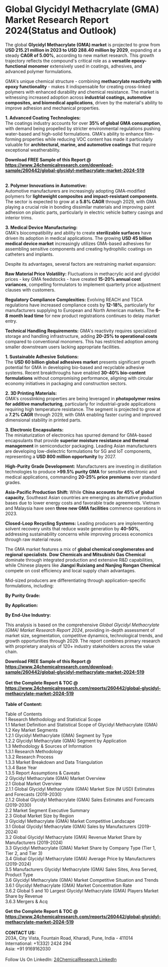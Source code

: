<h1>Global Glycidyl Methacrylate (GMA) Market Research Report 2024(Status and Outlook)</h1><p>The global <strong>Glycidyl Methacrylate (GMA) market</strong> is projected to grow from <strong>USD 215.21 million in 2023 to USD 288.40 million by 2029</strong>, expanding at a steady <strong>CAGR of 5.00%</strong>, according to new market research. This growth trajectory reflects the compound's critical role as a <strong>versatile epoxy-functional monomer</strong> extensively used in coatings, adhesives, and advanced polymer formulations.</p><p>GMA's unique chemical structure - combining <strong>methacrylate reactivity with epoxy functionality</strong> - makes it indispensable for creating cross-linked polymers with enhanced durability and chemical resistance. The market is witnessing increased adoption across <strong>industrial coatings, automotive composites, and biomedical applications</strong>, driven by the material's ability to improve adhesion and mechanical properties.</p><p><strong>1. Advanced Coating Technologies:</strong><br>
The coatings industry accounts for over <strong>35% of global GMA consumption</strong>, with demand being propelled by stricter environmental regulations pushing water-based and high-solid formulations. GMA's ability to enhance film-forming properties while reducing VOC content has made it particularly valuable for <strong>architectural, marine, and automotive coatings</strong> that require exceptional weatherability.</p><div><b>Download FREE Sample of this Report @ 
            <a href="https://www.24chemicalresearch.com/download-sample/260442/global-glycidyl-methacrylate-market-2024-519">
            https://www.24chemicalresearch.com/download-sample/260442/global-glycidyl-methacrylate-market-2024-519</a></b></div><br><p><strong>2. Polymer Innovations in Automotive:</strong><br>
Automotive manufacturers are increasingly adopting GMA-modified polymers for <strong>lightweight composites and impact-resistant components</strong>. The sector is expected to grow at a <strong>5.8% CAGR</strong> through 2029, with GMA playing a crucial role in bonding dissimilar materials and improving paint adhesion on plastic parts, particularly in electric vehicle battery casings and interior trims.</p><p><strong>3. Medical Device Manufacturing:</strong><br>
GMA's biocompatibility and ability to create <strong>sterilizable surfaces</strong> have driven its adoption in medical applications. The growing <strong>USD 45 billion medical device market</strong> increasingly utilizes GMA-based adhesives for assembling sensitive components and creating hydrophilic coatings on catheters and implants.</p><p>Despite its advantages, several factors are restraining market expansion:</p><p><strong>Raw Material Price Volatility:</strong> Fluctuations in methacrylic acid and glycidol prices - key GMA feedstocks - have created <strong>15-20% annual cost variances</strong>, compelling formulators to implement quarterly price adjustment clauses with customers.</p><p><strong>Regulatory Compliance Complexities:</strong> Evolving REACH and TSCA regulations have increased compliance costs by <strong>12-18%</strong>, particularly for manufacturers supplying to European and North American markets. The <strong>6-8 month lead time</strong> for new product registrations continues to delay market entry.</p><p><strong>Technical Handling Requirements:</strong> GMA's reactivity requires specialized storage and handling infrastructure, adding <strong>20-25% to operational costs</strong> compared to conventional monomers. This has restricted adoption among smaller downstream users lacking appropriate facilities.</p><p><strong>1. Sustainable Adhesive Solutions:</strong><br>
The <strong>USD 60 billion global adhesives market</strong> presents significant growth potential for GMA in developing bio-based and recyclable adhesive systems. Recent breakthroughs have enabled <strong>30-40% bio-content formulations</strong> without compromising performance, aligning with circular economy initiatives in packaging and construction sectors.</p><p><strong>2. 3D Printing Materials:</strong><br>
GMA's crosslinking properties are being leveraged in <strong>photopolymer resins for additive manufacturing</strong>, particularly for industrial-grade applications requiring high temperature resistance. The segment is projected to grow at a <strong>7.2% CAGR</strong> through 2029, with GMA enabling faster curing and improved dimensional stability in printed parts.</p><p><strong>3. Electronic Encapsulants:</strong><br>
The miniaturization of electronics has spurred demand for GMA-based encapsulants that provide <strong>superior moisture resistance and thermal management</strong> in semiconductor packaging. Leading Asian manufacturers are developing low-dielectric formulations for 5G and IoT components, representing a <strong>USD 800 million opportunity</strong> by 2027.</p><p><strong>High-Purity Grade Development:</strong> Manufacturers are investing in distillation technologies to produce <strong>&gt;99.5% purity GMA</strong> for sensitive electronic and medical applications, commanding <strong>20-25% price premiums</strong> over standard grades.</p><p><strong>Asia-Pacific Production Shift:</strong> While <strong>China accounts for 45% of global capacity</strong>, Southeast Asian countries are emerging as alternative production bases due to lower energy costs and favorable trade agreements. Vietnam and Malaysia have seen <strong>three new GMA facilities</strong> commence operations in 2023.</p><p><strong>Closed-Loop Recycling Systems:</strong> Leading producers are implementing solvent recovery units that reduce waste generation by <strong>40-50%</strong>, addressing sustainability concerns while improving process economics through raw material reuse.</p><p>The GMA market features a mix of <strong>global chemical conglomerates and regional specialists</strong>. <strong>Dow Chemicals and Mitsubishi Gas Chemical</strong> dominate through integrated production and extensive R&amp;D capabilities, while Chinese players like <strong>Jiangxi Ruixiang and Nanjing Rongan Chemical</strong> compete on cost efficiency and local supply chain advantages.</p><p>Mid-sized producers are differentiating through application-specific formulations, including:</p><p><strong>By Purity Grade:</strong></p><p><strong>By Application:</strong></p><p><strong>By End-Use Industry:</strong></p><p>This analysis is based on the comprehensive <em>Global Glycidyl Methacrylate (GMA) Market Research Report 2024</em>, providing in-depth assessment of market size, segmentation, competitive dynamics, technological trends, and growth opportunities through 2029. The report combines primary research with proprietary analysis of 120+ industry stakeholders across the value chain.</p><div><b>Download FREE Sample of this Report @ 
            <a href="https://www.24chemicalresearch.com/download-sample/260442/global-glycidyl-methacrylate-market-2024-519">
            https://www.24chemicalresearch.com/download-sample/260442/global-glycidyl-methacrylate-market-2024-519</a></b></div><br><div><b>Get the Complete Report & TOC @ 
            <a href="https://www.24chemicalresearch.com/reports/260442/global-glycidyl-methacrylate-market-2024-519">
            https://www.24chemicalresearch.com/reports/260442/global-glycidyl-methacrylate-market-2024-519</a></b></div><br>
            <b>Table of Content:</b><p>Table of Contents<br />
1 Research Methodology and Statistical Scope<br />
1.1 Market Definition and Statistical Scope of Glycidyl Methacrylate (GMA)<br />
1.2 Key Market Segments<br />
1.2.1 Glycidyl Methacrylate (GMA) Segment by Type<br />
1.2.2 Glycidyl Methacrylate (GMA) Segment by Application<br />
1.3 Methodology & Sources of Information<br />
1.3.1 Research Methodology<br />
1.3.2 Research Process<br />
1.3.3 Market Breakdown and Data Triangulation<br />
1.3.4 Base Year<br />
1.3.5 Report Assumptions & Caveats<br />
2 Glycidyl Methacrylate (GMA) Market Overview<br />
2.1 Global Market Overview<br />
2.1.1 Global Glycidyl Methacrylate (GMA) Market Size (M USD) Estimates and Forecasts (2019-2030)<br />
2.1.2 Global Glycidyl Methacrylate (GMA) Sales Estimates and Forecasts (2019-2030)<br />
2.2 Market Segment Executive Summary<br />
2.3 Global Market Size by Region<br />
3 Glycidyl Methacrylate (GMA) Market Competitive Landscape<br />
3.1 Global Glycidyl Methacrylate (GMA) Sales by Manufacturers (2019-2024)<br />
3.2 Global Glycidyl Methacrylate (GMA) Revenue Market Share by Manufacturers (2019-2024)<br />
3.3 Glycidyl Methacrylate (GMA) Market Share by Company Type (Tier 1, Tier 2, and Tier 3)<br />
3.4 Global Glycidyl Methacrylate (GMA) Average Price by Manufacturers (2019-2024)<br />
3.5 Manufacturers Glycidyl Methacrylate (GMA) Sales Sites, Area Served, Product Type<br />
3.6 Glycidyl Methacrylate (GMA) Market Competitive Situation and Trends<br />
3.6.1 Glycidyl Methacrylate (GMA) Market Concentration Rate<br />
3.6.2 Global 5 and 10 Largest Glycidyl Methacrylate (GMA) Players Market Share by Revenue<br />
3.6.3 Mergers & Acq</p><div><b>Get the Complete Report & TOC @ 
            <a href="https://www.24chemicalresearch.com/reports/260442/global-glycidyl-methacrylate-market-2024-519">
            https://www.24chemicalresearch.com/reports/260442/global-glycidyl-methacrylate-market-2024-519</a></b></div><br><b>CONTACT US:</b><br>
            203A, City Vista, Fountain Road, Kharadi, Pune, India - 411014<br>
            International: +1(332) 2424 294<br>
            Asia: +91 9169162030 <br><br>
            Follow Us On LinkedIn: <a href="https://www.linkedin.com/company/24chemicalresearch/">24ChemicalResearch LinkedIn</a>